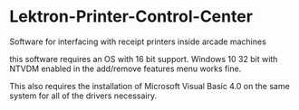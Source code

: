 # Lektron-Printer-Control-Center
Software for interfacing with receipt printers inside arcade machines

this software requires an OS with 16 bit support. Windows 10 32 bit with NTVDM enabled in the add/remove features menu works fine.

This also requires the installation of Microsoft Visual Basic 4.0 on the same system for all of the drivers necessairy.
